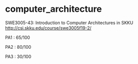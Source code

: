 # computer_architecture
SWE3005-43: Introduction to Computer Architectures in SKKU
http://csi.skku.edu/course/swe3005f19-2/

PA1 : 65/100

PA2 : 80/100

PA3 : 30/100
